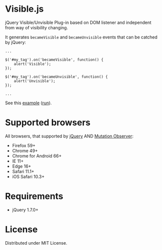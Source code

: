 Visible.js
==========
jQuery Visible/Unvisible Plug-in based on DOM listener and independent from way of visibility changing. 

It generates `becameVisible` and `becameUnvisible` events that can be catched by jQuery:

    ...
    
    $('#my_tag').on('becameVisible', function() {
        alert('Visible');
    });
    
    $('#my_tag').on('becameUnvisible', function() {
        alert('Unvisible');
    });
    
    ...
    
See this [example](https://github.com/dzavodnikov/Visible.js/blob/master/example.html) ([run](https://dzavodnikov.github.io/Visible.js/example.html)).


Supported browsers
==================
All browsers, that supported by [jQuery](https://jquery.com/browser-support/) AND 
[Mutation Observer](http://caniuse.com/#feat=mutationobserver):
 * Firefox 59+
 * Chrome 49+
 * Chrome for Android 66+
 * IE 11+
 * Edge 16+
 * Safari 11.1+
 * iOS Safari 10.3+


Requirements
============
 * jQuery 1.7.0+


License
=======
Distributed under MIT License.

